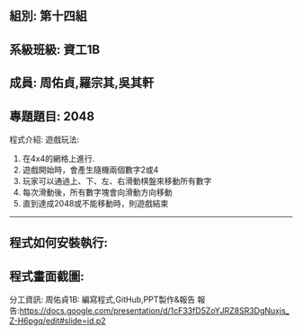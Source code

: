 組別: 第十四組
---------------------------------
系級班級: 資工1B
----------------------------------
成員: 周佑貞,羅宗其,吳其軒
-----------------------------------
專題題目: 2048
----------------------------------
程式介紹:
遊戲玩法:
1.  在4x4的網格上進行.
2.  遊戲開始時，會產生隨機兩個數字2或4
3.  玩家可以通過上、下、左、右滑動棋盤來移動所有數字
4.  每次滑動後，所有數字塊會向滑動方向移動
5.  直到達成2048或不能移動時，則遊戲結束
--------------------------------------
程式如何安裝執行:
--------------------------------------
程式畫面截圖:
-------------------------------------
分工資訊:
周佑貞1B: 編寫程式,GitHub,PPT製作&報告
報告:https://docs.google.com/presentation/d/1cF33fD5ZoYJRZ8SR3DgNuxjs_Z-H6pgq/edit#slide=id.p2
